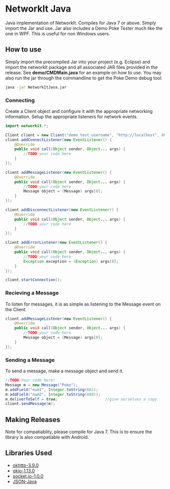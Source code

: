 # NetworkIt Java

Java implementation of NetworkIt. Compiles for Java 7 or above. Simply import the Jar and use. Jar also includes a Demo Poke Tester much like the one in WPF. This is useful for non Windows users.

## How to use
Simply import the precompiled Jar into your project (e.g. Eclipse) and import the networkit package and all associated JAR files provided in the release. See **demo/CMDMain.java** for an example on how to use. You may also run the jar through the commandline to get the Poke Demo debug tool:

```bash
java -jar NetworkItJava.jar
```

### Connecting
Create a Client object and configure it with the appropriate networking information. Setup the appropriate listeners for network events.

```Java
import networkit.*;

Client client = new Client("demo_test_username", "http://localhost", 8000);
client.addConnectListener(new EventListener() {
    @Override
    public void call(Object sender, Object... args) {
        //TODO your code here
    }
});

client.addMessageListener(new EventListener() {
    @Override
    public void call(Object sender, Object... args) {
        //TODO your code here
        Message object = (Message) args[0];
    }
});

client.addDisconnectListener(new EventListener() {
    @Override
    public void call(Object sender, Object... args) {
        //TODO your code here
    }
});

client.addErrorListener(new EventListener() {
    @Override
    public void call(Object sender, Object... args) {
        //TODO your code here
        Exception exception = (Exception) args[0];
    }
});

client.startConnection();
```

### Recieving a Message
To listen for messages, it is as simple as listening to the Message event on the Client.
```Java
client.addMessageListener(new EventListener() {
    @Override
    public void call(Object sender, Object... args) {
        //TODO your code here
        Message object = (Message) args[0];
    }
});
```

### Sending a Message
To send a message, make a message object and send it.

```Java
//TODO Your code here!
Message m = new Message("Poke");
m.addField("num1", Integer.toString(66));
m.addField("num2", Integer.toString(888));
m.deliverToSelf = true;						//give ourselves a copy
client.sendMessage(m);
```


## Making Releases
Note for compatiablity, please compile for Java 7. This is to ensure the library is also compatiable with Android.


## Libraries Used
* [okhttp-3.9.0](https://github.com/square/okhttp)
* [okio-1.13.0](https://github.com/square/okio)
* [socket.io-1.0.0](https://github.com/socketio/socket.io-client-java)
* [JSON-Java](https://github.com/stleary/JSON-java)
